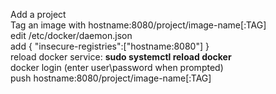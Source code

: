 Add a project  
Tag an image with hostname:8080/project/image-name[:TAG]  
edit /etc/docker/daemon.json  
add { "insecure-registries":["hostname:8080"] }  
reload docker service: **sudo systemctl reload docker**  
docker login (enter user\password when prompted)  
push hostname:8080/project/image-name[:TAG]  
